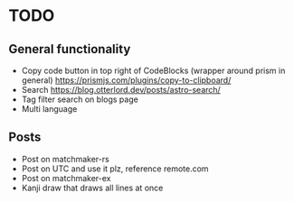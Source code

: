 # TODO

## General functionality

* Copy code button in top right of CodeBlocks (wrapper around prism in general) <https://prismjs.com/plugins/copy-to-clipboard/>
* Search <https://blog.otterlord.dev/posts/astro-search/>
* Tag filter search on blogs page
* Multi language

## Posts

* Post on matchmaker-rs
* Post on UTC and use it plz, reference remote.com
* Post on matchmaker-ex
* Kanji draw that draws all lines at once
